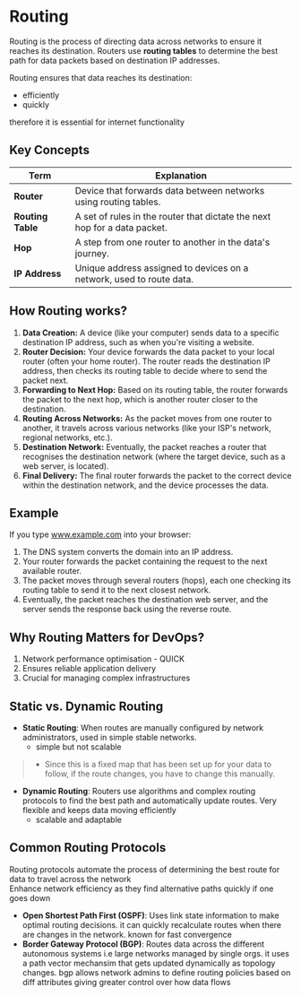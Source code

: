 # Routing

Routing is the process of directing data across networks to ensure it reaches its destination. Routers use **routing tables** to determine the best path for data packets based on destination IP addresses.

Routing ensures that data reaches its destination:
- efficiently
- quickly

therefore it is essential for internet functionality

## Key Concepts

| Term            | Explanation                                                                 |
|-----------------|-----------------------------------------------------------------------------|
| **Router**      | Device that forwards data between networks using routing tables.             |
| **Routing Table**| A set of rules in the router that dictate the next hop for a data packet.    |
| **Hop**         | A step from one router to another in the data's journey.                     |
| **IP Address**  | Unique address assigned to devices on a network, used to route data.         |

## How Routing works?

1. **Data Creation:** A device (like your computer) sends data to a specific destination IP address, such as when you're visiting a website.
2. **Router Decision:** Your device forwards the data packet to your local router (often your home router). The router reads the destination IP address, then checks its routing table to decide where to send the packet next.
3. **Forwarding to Next Hop:** Based on its routing table, the router forwards the packet to the next hop, which is another router closer to the destination.
4. **Routing Across Networks:** As the packet moves from one router to another, it travels across various networks (like your ISP's network, regional networks, etc.).
5. **Destination Network:** Eventually, the packet reaches a router that recognises the destination network (where the target device, such as a web server, is located).
6. **Final Delivery:** The final router forwards the packet to the correct device within the destination network, and the device processes the data.

## Example

If you type www.example.com into your browser:

1. The DNS system converts the domain into an IP address.
2. Your router forwards the packet containing the request to the next available router.
3. The packet moves through several routers (hops), each one checking its routing table to send it to the next closest network.
4. Eventually, the packet reaches the destination web server, and the server sends the response back using the reverse route.

## Why Routing Matters for DevOps?

1. Network performance optimisation - QUICK
2. Ensures reliable application delivery
3. Crucial for managing complex infrastructures 

## Static vs. Dynamic Routing

- **Static Routing**: When routes are manually configured by network administrators, used in simple stable networks.
  - simple but not scalable

>- Since this is a fixed map that has been set up for your data to follow, if the route changes, you have to change this manually.

- **Dynamic Routing**: Routers use algorithms and complex routing protocols to find the best path and automatically update routes. Very flexible and keeps data moving efficiently 
  - scalable and adaptable

## Common Routing Protocols

Routing protocols automate the process of determining the best route for data to travel across the network  
Enhance network efficiency as they find alternative paths quickly if one goes down  

- **Open Shortest Path First (OSPF)**: Uses link state information to make optimal routing decisions. it can quickly recalculate routes when there are changes in the network. known for fast convergence
- **Border Gateway Protocol (BGP)**: Routes data across the different autonomous systems i.e  large networks managed by single orgs. it uses a path vector mechansim that gets updated dynamically as topology changes. bgp allows network admins to define routing policies based on diff attributes giving greater control over how data flows
